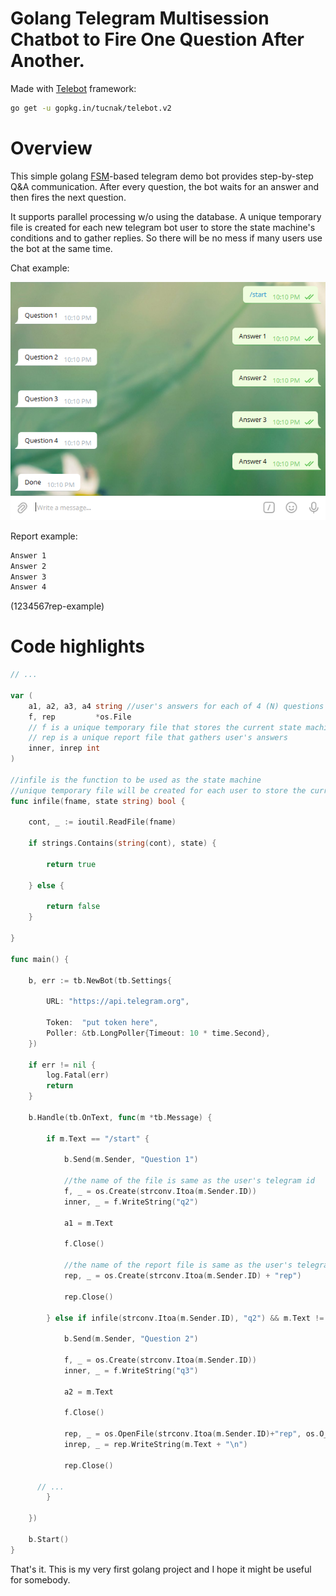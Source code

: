 # Golang Telegram Multisession Chatbot to Fire One Question After Another.

Made with [Telebot](https://github.com/tucnak/telebot) framework:
```bash
go get -u gopkg.in/tucnak/telebot.v2
```

# Overview

This simple golang [FSM](https://en.wikipedia.org/wiki/Finite-state_machine)-based telegram demo bot provides step-by-step Q&A communication. After every question, the bot waits for an answer and then fires the next question.

It supports parallel processing w/o using the database. A unique temporary file is created for each new telegram bot user to store the state machine's conditions and to gather replies. So there will be no mess if many users use the bot at the same time.


Chat example:

![](https://github.com/allegedlyandrei/telebot-chat-sbs/blob/main/chat-example.png)

Report example:

```bash
Answer 1
Answer 2
Answer 3
Answer 4
```
(1234567rep-example)

# Code highlights

```go
// ...

var (
	a1, a2, a3, a4 string //user's answers for each of 4 (N) questions
	f, rep         *os.File
	// f is a unique temporary file that stores the current state machine's condition
	// rep is a unique report file that gathers user's answers
	inner, inrep int
)

//infile is the function to be used as the state machine
//unique temporary file will be created for each user to store the current state machine condition
func infile(fname, state string) bool {

	cont, _ := ioutil.ReadFile(fname)

	if strings.Contains(string(cont), state) {

		return true

	} else {

		return false
	}

}

func main() {

	b, err := tb.NewBot(tb.Settings{

		URL: "https://api.telegram.org",

		Token:  "put token here",
		Poller: &tb.LongPoller{Timeout: 10 * time.Second},
	})

	if err != nil {
		log.Fatal(err)
		return
	}

	b.Handle(tb.OnText, func(m *tb.Message) {

		if m.Text == "/start" {

			b.Send(m.Sender, "Question 1")

			//the name of the file is same as the user's telegram id
			f, _ = os.Create(strconv.Itoa(m.Sender.ID))
			inner, _ = f.WriteString("q2")

			a1 = m.Text

			f.Close()

			//the name of the report file is same as the user's telegram id with "rep" suffix
			rep, _ = os.Create(strconv.Itoa(m.Sender.ID) + "rep")

			rep.Close()
			
		} else if infile(strconv.Itoa(m.Sender.ID), "q2") && m.Text != a1 {
		
			b.Send(m.Sender, "Question 2")

			f, _ = os.Create(strconv.Itoa(m.Sender.ID))
			inner, _ = f.WriteString("q3")

			a2 = m.Text

			f.Close()

			rep, _ = os.OpenFile(strconv.Itoa(m.Sender.ID)+"rep", os.O_APPEND, 0644)
			inrep, _ = rep.WriteString(m.Text + "\n")

			rep.Close()

      // ...
		}

	})

	b.Start()
}

```

That's it. This is my very first golang project and I hope it might be useful for somebody.
